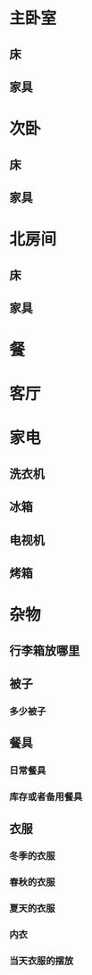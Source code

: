 # 主卧室
## 床

## 家具


# 次卧
## 床

## 家具

# 北房间
## 床
## 家具

# 餐


# 客厅

# 家电
## 洗衣机
## 冰箱
## 电视机
## 烤箱

# 杂物
## 行李箱放哪里
## 被子
### 多少被子

## 餐具
### 日常餐具
### 库存或者备用餐具
## 衣服
### 冬季的衣服
### 春秋的衣服
### 夏天的衣服
### 内衣
### 当天衣服的摆放
